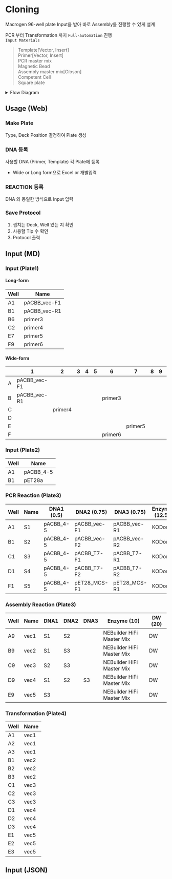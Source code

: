 # Cloning

Macrogen 96-well plate Input을 받아 바로 Assembly를 진행할 수 있게 설계  

PCR 부터 Transformation 까지 `Full-automation` 진행  
`Input Materials`
> Template[Vector, Insert]  
> Primer[Vector, Insert]  
> PCR master mix  
> Magnetic Bead  
> Assembly master mix[Gibson]  
> Competent Cell  
> Square plate

<details>

<summary>Flow Diagram</summary>

```mermaid
flowchart TB
    classDef Input stroke:#0f0

    subgraph Insert PCR
        A1[Template] --> PCR{PCR}
        B1[Primer] --> PCR{PCR}
    end
    subgraph Vector PCR
        A2[Template] --> PCR1{PCR}
        B2[Primer] --> PCR1{PCR}
    end

    subgraph PCR Purification
        PCR --> Insert
        PCR1 --> Vector
        Bead[Magnetic Bead]:::Input --> A
        Vector --> A{Purification}
        Insert --> A
    end

    subgraph Gibson
        A --> |Dilute & Pooling| B[Purified\nDNA]
        B --> D{Assembly}
        C[Gibson Mix]:::Input --> D
    end

    D .-> |Alram| TF{Transformation}
    CP[CP cell] .-> TF
    TF ==> F[Colony Plotting]
```

</details>

## Usage (Web)
### Make Plate
Type, Deck Position 결정하여 Plate 생성

### DNA 등록
사용할 DNA (Primer, Template) 각 Plate에 등록
- Wide or Long form으로 Excel or 개별입력

### REACTION 등록
DNA 와 동일한 방식으로 Input 입력

### Save Protocol
1. 겹치는 Deck, Well 있는 지 확인
2. 사용할 Tip 수 확인
3. Protocol 출력 


## Input (MD)
### Input (Plate1)
#### Long-form
| Well | Name         |
| ---- | ------------ |
| A1   | pACBB_vec-F1 |
| B1   | pACBB_vec-R1 |
| B6   | primer3      |
| C2   | primer4      |
| E7   | primer5      |
| F9   | primer6      |

#### Wide-form

|     | 1            | 2       | 3   | 4   | 5   | 6       | 7       | 8   | 9   | 10  | 11  | 12  |
| --- | ------------ | ------- | --- | --- | --- | ------- | ------- | --- | --- | --- | --- | --- |
| A   | pACBB_vec-F1 |
| B   | pACBB_vec-R1 |         |     |     |     | primer3 |
| C   |              | primer4 |
| D   |              |
| E   |              |         |     |     |     |         | primer5 |
| F   |              |         |     |     |     | primer6 |

### Input (Plate2)
| Well | Name      |
| ---- | --------- |
| A1   | pACBB_4-5 |
| B1   | pET28a    |

### PCR Reaction (Plate3)
| Well | Name | DNA1 (0.5) | DNA2 (0.75)  | DNA3 (0.75)  | Enzyme (12.5) | DW (25) |
| ---- | --- | ---------- | ------------ | ------------ | ------------- | ------- |
| A1   | S1  | pACBB_4-5  | pACBB_vec-F1 | pACBB_vec-R1 | KODone        | DW      |
| B1   | S2  | pACBB_4-5  | pACBB_vec-F2 | pACBB_vec-R2 | KODone        | DW      |
| C1   | S3  | pACBB_4-5  | pACBB_T7-F1  | pACBB_T7-R1  | KODone        | DW      |
| D1   | S4  | pACBB_4-5  | pACBB_T7-F2  | pACBB_T7-R2  | KODone        | DW      |
| F1   | S5  | pACBB_4-5  | pET28_MCS-F1 | pET28_MCS-R1 | KODone        | DW      |

### Assembly Reaction (Plate3)
| Well | Name  | DNA1 | DNA2 | DNA3 | Enzyme (10)               | DW (20) |
| ---- | ---- | ---- | ---- | ---- | ------------------------- | ------- |
| A9   | vec1 | S1   | S2   |      | NEBuilder HiFi Master Mix | DW      |
| B9   | vec2 | S1   | S3   |      | NEBuilder HiFi Master Mix | DW      |
| C9   | vec3 | S2   | S3   |      | NEBuilder HiFi Master Mix | DW      |
| D9   | vec4 | S1   | S2   | S3   | NEBuilder HiFi Master Mix | DW      |
| E9   | vec5 | S3   |      |      | NEBuilder HiFi Master Mix | DW      |

### Transformation (Plate4)
| Well | Name |
| ---- | ---- |
| A1   | vec1 |
| A2   | vec1 |
| A3   | vec1 |
| B1   | vec2 |
| B2   | vec2 |
| B3   | vec2 |
| C1   | vec3 |
| C2   | vec3 |
| C3   | vec3 |
| D1   | vec4 |
| D2   | vec4 |
| D3   | vec4 |
| E1   | vec5 |
| E2   | vec5 |
| E3   | vec5 |

## Input (JSON)
``` JSON

```